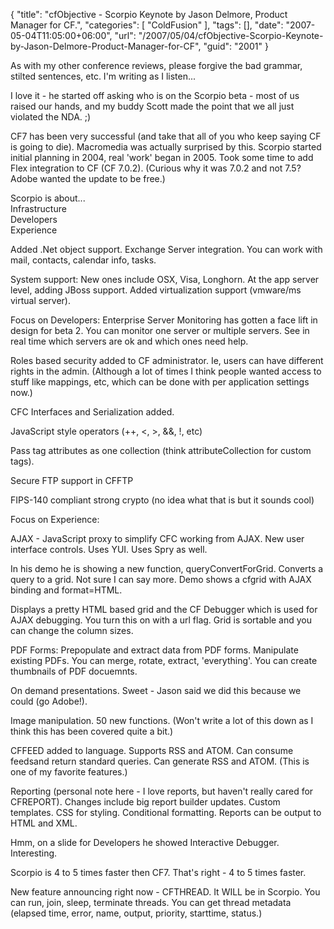 {
	"title": "cfObjective - Scorpio Keynote by Jason Delmore, Product Manager for CF.",
	"categories": [
		"ColdFusion"
	],
	"tags": [],
	"date": "2007-05-04T11:05:00+06:00",
	"url": "/2007/05/04/cfObjective-Scorpio-Keynote-by-Jason-Delmore-Product-Manager-for-CF",
	"guid": "2001"
}

As with my other conference reviews, please forgive the bad grammar, stilted sentences, etc. I'm writing as I listen...

I love it - he started off asking who is on the Scorpio beta - most of us raised our hands, and my buddy Scott made the point that we all just violated the NDA. ;)

CF7 has been very successful (and take that all of you who keep saying CF is going to die). Macromedia was actually surprised by this. Scorpio started initial planning in 2004, real 'work' began in 2005. Took some time to add Flex integration to CF (CF 7.0.2). (Curious why it was 7.0.2 and not 7.5? Adobe wanted the update to be free.) 

Scorpio is about...<br>
Infrastructure<br>
Developers<br>
Experience

Added .Net object support. Exchange Server integration. You can work with mail, contacts, calendar info, tasks. 

System support: New ones include OSX, Visa, Longhorn. At the app server level, adding JBoss support. Added virtualization support (vmware/ms virtual server).

Focus on Developers: 
Enterprise Server Monitoring has gotten a face lift in design for beta 2. You can monitor one server or multiple servers. See in real time which servers are ok and which ones need help. 

Roles based security added to CF administrator. Ie, users can have different rights in the admin. (Although a lot of times I think people wanted access to stuff like mappings, etc, which can be done with per application settings now.)

CFC Interfaces and Serialization added. 

JavaScript style operators (++, &lt;, &gt;, &&, !, etc)

Pass tag attributes as one collection (think attributeCollection for custom tags).

Secure FTP support in CFFTP

FIPS-140 compliant strong crypto (no idea what that is but it sounds cool)

Focus on Experience:

AJAX - JavaScript proxy to simplify CFC working from AJAX. New user interface controls. Uses YUI. Uses Spry as well. 

In his demo he is showing a new function, queryConvertForGrid. Converts a query to a grid. Not sure I can say more. Demo shows a cfgrid with AJAX binding
and format=HTML. 

Displays a pretty HTML based grid and the CF Debugger which is used for AJAX debugging. You turn this on with a url flag. Grid is sortable and you can change the column sizes.

PDF Forms: Prepopulate and extract data from PDF forms. Manipulate existing PDFs. You can merge, rotate, extract, 'everything'. You can create thumbnails of PDF docuemnts. 

On demand presentations. Sweet - Jason said we did this because we could (go Adobe!). 

Image manipulation. 50 new functions. (Won't write a lot of this down as I think this has been covered quite a bit.)

CFFEED added to language. Supports RSS and ATOM. Can consume feedsand return standard queries. Can generate RSS and ATOM. (This is one of my favorite features.)

Reporting (personal note here - I love reports, but haven't really cared for CFREPORT). Changes include big report builder updates. Custom templates.
CSS for styling. Conditional formatting. Reports can be output to HTML and XML. 

Hmm, on a slide for Developers he showed Interactive Debugger. Interesting.

Scorpio is 4 to 5 times faster then CF7. That's right - 4 to 5 times faster. 

New feature announcing right now - CFTHREAD. It WILL be in Scorpio. You can run, join, sleep, terminate threads. You can get thread metadata (elapsed time, error, name, output, priority, starttime, status.)